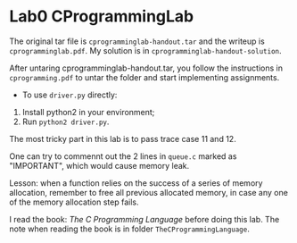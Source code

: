 # Lab0 CProgrammingLab

The original tar file is `cprogramminglab-handout.tar` and the writeup is
`cprogramminglab.pdf`. My solution is in `cprogramminglab-handout-solution`.

After untaring cprogramminglab-handout.tar, you follow the instructions in 
`cprogramming.pdf` to untar the folder and start implementing assignments.

- To use `driver.py` directly:
1. Install python2 in your environment;
2. Run `python2 driver.py`.

The most tricky part in this lab is to pass trace case 11 and 12. 

One can try to commennt out the 2 lines in `queue.c` marked as "IMPORTANT", which would cause
memory leak.

Lesson: when a function relies on the success of a series of memory allocation,
remember to free all previous allocated memory, in case any one of the memory
allocation step fails.

I read the book: *The C Programming Language* before doing this lab. The note
when reading the book is in folder `TheCProgrammingLanguage`.
